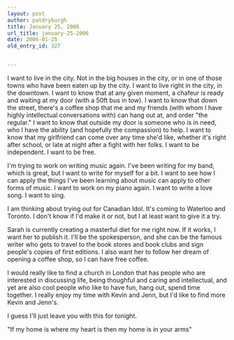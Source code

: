 ```yaml
---
layout: post
author: patdryburgh
title: January 25, 2006
url_title: january-25-2006
date: 2006-01-25
old_entry_id: 327


---
```


I want to live in the city. Not in the big houses in the city, or in one of those towns who have been eaten up by the city. I want to live right in the city, in the downtown. I want to know that at any given moment, a chafeur is ready and waiting at my door (with a 50ft bus in tow). I want to know that down the street, there's a coffee shop that me and my friends (with whom I have highly intellectual conversations with) can hang out at, and order "the regular."  I want to know that outside my door is someone who is in need, who I have the ability (and hopefully the compassion) to help. I want to know that my girlfriend can come over any time she'd like, whether it's right after school, or late at night after a fight with her folks. I want to be independent. I want to be free. 

I'm trying to work on writing music again. I've been writing for my band, which is great, but I want to write for myself for a bit. I want to see how I can apply the things I've been learning about music can apply to other forms of music. I want to work on my piano again. I want to write a love song. I want to sing. 

I am thinking about trying out for Canadian Idol. It's coming to Waterloo and Toronto. I don't know if I'd make it or not, but I at least want to give it a try. 

Sarah is currently creating a masterful diet for me right now. If it works, I want her to publish it. I'll be the spokesperson, and she can be the famous writer who gets to travel to the book stores and book clubs and sign people's copies of first editions. I also want her to follow her dream of opening a coffee shop, so I can have free coffee. 

I would really like to find a church in London that has people who are interested in discussing life, being thoughful and caring and intellectual, and yet are also cool people who like to have fun, hang out, spend time together. I really enjoy my time with Kevin and Jenn, but I'd like to find more Kevin and Jenn's. 

I guess I'll just leave you with this for tonight. 

"If my home is where my heart is
then my home is in your arms"